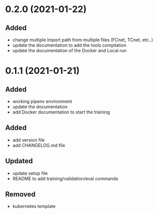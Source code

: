 # 0.2.0 (2021-01-22)
## Added
* change multiple import path from multiple files (FCnet, TCnet, etc..)
* update the documentation to add the tools compilation
* update the documentation of the Docker and Local run


# 0.1.1 (2021-01-21)
## Added
* working pipenv environment
* update the documentation
* add Docker documentation to start the training


## Added
* add version file
* add CHANGELOG.md file

## Updated
* update setup file
* README to add training/validation/eval commands

## Removed
* kubernetes template
